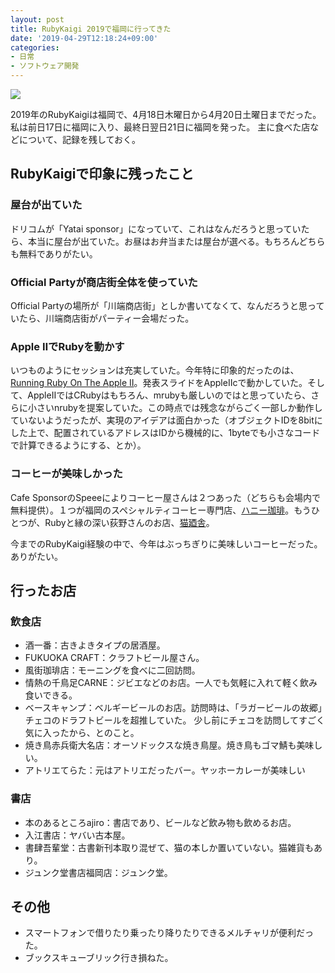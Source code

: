```yaml
---
layout: post
title: RubyKaigi 2019で福岡に行ってきた
date: '2019-04-29T12:18:24+09:00'
categories:
- 日常
- ソフトウェア開発
---
```


![](/blog/images/rubykaigi2019.jpg)

2019年のRubyKaigiは福岡で、4月18日木曜日から4月20日土曜日までだった。私は前日17日に福岡に入り、最終日翌日21日に福岡を発った。
主に食べた店などについて、記録を残しておく。

## RubyKaigiで印象に残ったこと

### 屋台が出ていた

ドリコムが「Yatai sponsor」になっていて、これはなんだろうと思っていたら、本当に屋台が出ていた。お昼はお弁当または屋台が選べる。もちろんどちらも無料でありがたい。

### Official Partyが商店街全体を使っていた

Official Partyの場所が「川端商店街」としか書いてなくて、なんだろうと思っていたら、川端商店街がパーティー会場だった。

### Apple ⅡでRubyを動かす

いつものようにセッションは充実していた。今年特に印象的だったのは、[Running Ruby On The Apple Ⅱ](https://rubykaigi.org/2019/presentations/PeterQuines.html)。発表スライドをAppleⅡcで動かしていた。そして、AppleⅡではCRubyはもちろん、mrubyも厳しいのではと思っていたら、さらに小さいnrubyを提案していた。この時点では残念ながらごく一部しか動作していないようだったが、実現のアイデアは面白かった（オブジェクトIDを8bitにした上で、配置されているアドレスはIDから機械的に、1byteでも小さなコードで計算できるようにする、とか）。

### コーヒーが美味しかった

Cafe SponsorのSpeeeによりコーヒー屋さんは２つあった（どちらも会場内で無料提供）。１つが福岡のスペシャルティコーヒー専門店、[ハニー珈琲](http://www.honeycoffee.com)。もうひとつが、Rubyと縁の深い荻野さんのお店、[猫廼舎](http://cafenekonoya.com)。

今までのRubyKaigi経験の中で、今年はぶっちぎりに美味しいコーヒーだった。ありがたい。

## 行ったお店

### 飲食店

* 酒一番：古きよきタイプの居酒屋。
* FUKUOKA CRAFT：クラフトビール屋さん。
* 風街珈琲店：モーニングを食べに二回訪問。
* 情熱の千鳥足CARNE：ジビエなどのお店。一人でも気軽に入れて軽く飲み食いできる。
* ベースキャンプ：ベルギービールのお店。訪問時は、「ラガービールの故郷」チェコのドラフトビールを超推していた。
少し前にチェコを訪問してすごく気に入ったから、とのこと。
* 焼き鳥赤兵衛大名店：オーソドックスな焼き鳥屋。焼き鳥もゴマ鯖も美味しい。
* アトリエてらた：元はアトリエだったバー。ヤッホーカレーが美味しい

### 書店

* 本のあるところajiro：書店であり、ビールなど飲み物も飲めるお店。
* 入江書店：ヤバい古本屋。
* 書肆吾輩堂：古書新刊本取り混ぜて、猫の本しか置いていない。猫雑貨もあり。
* ジュンク堂書店福岡店：ジュンク堂。

## その他

* スマートフォンで借りたり乗ったり降りたりできるメルチャリが便利だった。
* ブックスキューブリック行き損ねた。

